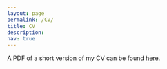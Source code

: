 ```yaml
---
layout: page
permalink: /CV/
title: CV
description:
nav: true
---
```


<p>
A PDF of a short version of my CV can be found <a href=https://github.com/FredDeCeuster/FredDeCeuster.github.io/tree/master/assets/FrederikDeCeuster_ShortCV.pdf>here</a>.
</p>
